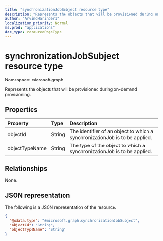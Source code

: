 ```yaml
---
title: "synchronizationJobSubject resource type"
description: "Represents the objects that will be provisioned during on-demand provisioning."
author: "ArvindHarinder1"
localization_priority: Normal
ms.prod: "applications"
doc_type: resourcePageType
---
```


# synchronizationJobSubject resource type

Namespace: microsoft.graph

Represents the objects that will be provisioned during on-demand provisioning.

## Properties
|Property|Type|Description|
|:---|:---|:---|
|objectId|String|The identifier of an object to which a synchronizationJob  is to be applied.|
|objectTypeName|String|The type of the object to which a synchronizationJob  is to be applied.|

## Relationships
None.

## JSON representation
The following is a JSON representation of the resource.
<!-- {
  "blockType": "resource",
  "@odata.type": "microsoft.graph.synchronizationJobSubject"
}
-->
``` json
{
  "@odata.type": "#microsoft.graph.synchronizationJobSubject",
  "objectId": "String",
  "objectTypeName": "String"
}
```


